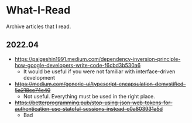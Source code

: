 # What-I-Read
Archive articles that I read.

## 2022.04
- https://paigeshin1991.medium.com/dependency-inversion-principle-how-google-developers-write-code-f6cbd3b530a6
    - It would be useful if you were not familiar with interface-driven development
- ~~https://medium.com/generic-ui/typescript-encapsulation-demystified-5a218ce74c40~~
    - Not useful. Everything must be used in the right place.
- ~~https://betterprogramming.pub/stop-using-json-web-tokens-for-authentication-use-stateful-sessions-instead-c0a803931a5d~~
    - Bad
